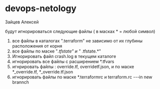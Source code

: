 # devops-netology
Зайцев Алексей

будут игнорироваться следующие файлы ( в масках * = любой символ) 
1. все файлы в каталогах ".terraform" не зависимо от их глубины расположения от корня 
2. все файлы по маске "*.tfstate" и "* .tfstate.*"
3. Игнорировать файл crash.log в текущем каталоге
4. игнорировать все файлы с расширением *.tfvars
5. игнрировать файлы : override.tf, overridetf.json, и по маске *_override.tf, *_override.tf.json
6. игнорировать файлы по маске *.terraformrc и terraform.rc
---in new brannch
